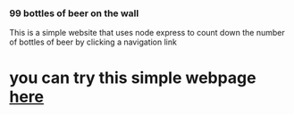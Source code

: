 ### 99 bottles of beer on the wall
This is a simple website that uses node express to count down the number of bottles of beer by clicking a navigation link

# you can try this simple webpage [here](http://localhost:3000/)
